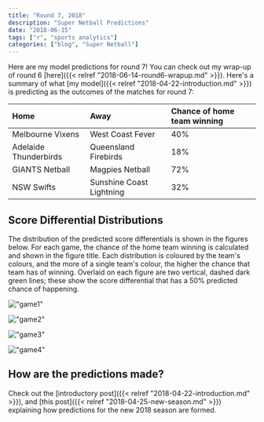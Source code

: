 ```yaml
---
title: "Round 7, 2018"
description: "Super Netball Predictions"
date: "2018-06-15"
tags: ["r", "sports analytics"]
categories: ["blog", "Super Netball"]
---
```


<!-- Time-stamp: <2018-06-16 09:54:02 (slane)> -->





Here are my model predictions for round 7! You can check out my wrap-up of round 6 [here]({{< relref "2018-06-14-round6-wrapup.md" >}}). Here's a summary of what [my model]({{< relref "2018-04-22-introduction.md" >}}) is predicting as the outcomes of the matches for round 7:


|Home                  |Away                     |Chance of home team winning |
|:---------------------|:------------------------|:---------------------------|
|Melbourne Vixens      |West Coast Fever         |40%                         |
|Adelaide Thunderbirds |Queensland Firebirds     |18%                         |
|GIANTS Netball        |Magpies Netball          |72%                         |
|NSW Swifts            |Sunshine Coast Lightning |32%                         |

## Score Differential Distributions

The distribution of the predicted score differentials is shown in the figures below. For each game, the chance of the home team winning is calculated and shown in the figure title. Each distribution is coloured by the team's colours, and the more of a single team's colour, the higher the chance that team has of winning. Overlaid on each figure are two vertical, dashed dark green lines; these show the score differential that has a 50% predicted chance of happening.

!["game1"](/sn-assets/round7-2018/game-1.png)

!["game2"](/sn-assets/round7-2018/game-2.png)

!["game3"](/sn-assets/round7-2018/game-3.png)

!["game4"](/sn-assets/round7-2018/game-4.png)

## How are the predictions made?

Check out the [introductory post]({{< relref "2018-04-22-introduction.md" >}}), and [this post]({{< relref "2018-04-25-new-season.md" >}}) explaining how predictions for the new 2018 season are formed.
